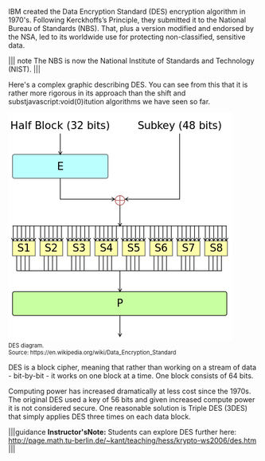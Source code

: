 IBM created the Data Encryption Standard (DES) encryption algorithm in 1970's. Following Kerckhoffs’s Principle, they submitted it to the National Bureau of Standards (NBS). That, plus a version modified and endorsed by the NSA, led to its worldwide use for protecting non-classified, sensitive data.

||| note
The NBS is now the National Institute of Standards and Technology (NIST).
|||

Here's a complex graphic describing DES. You can see from this that it is rather more rigorous in its approach than the shift and substjavascript:void(0)itution algorithms we have seen so far.

<figure class="snippetimg" style="margin: 0 auto;width:100%">
  <img src=".guides/img/DES.png" alt="Source: https://en.wikipedia.org/wiki/Data_Encryption_Standard">
  <figcaption style="font-size: 0.8em; text-align: left;"> DES diagram.
  </br>
 Source: https://en.wikipedia.org/wiki/Data_Encryption_Standard</figcaption>
</figure>



DES is a block cipher, meaning that rather than working on a stream of data - bit-by-bit - it works on one block at a time. One block consists of 64 bits.

Computing power has increased dramatically at less cost since the 1970s. The original DES used a key of 56 bits and given increased compute power it is not considered secure. One reasonable solution is Triple DES (3DES) that simply applies DES three times on each data block.

|||guidance
**Instructor'sNote:** Students can explore DES further here: http://page.math.tu-berlin.de/~kant/teaching/hess/krypto-ws2006/des.htm
|||
